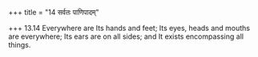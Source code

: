 +++
title = "14 सर्वतः पाणिपादम्"

+++
13.14 Everywhere are Its hands and feet; Its eyes, heads and mouths are
everywhere; Its ears are on all sides; and It exists encompassing all
things.
